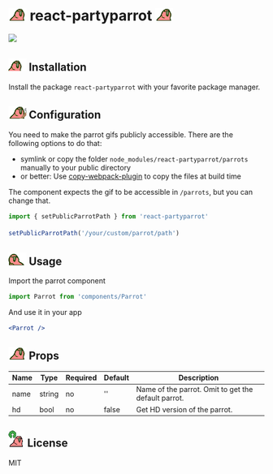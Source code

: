 # ![](parrots/parrot.gif) react-partyparrot ![](parrots/parrot.gif)

[![](https://git.bitrain.co/christianrank/react-partyparrot/badges/master/build.svg)](https://git.bitrain.co/christianrank/react-partyparrot)

## ![](/parrots/rotatingparrot.gif) Installation
Install the package `react-partyparrot` with your favorite package manager.

## ![](/parrots/fixparrot.gif) Configuration
You need to make the parrot gifs publicly accessible. There are the following options to do that:

- symlink or copy the folder `node_modules/react-partyparrot/parrots` manually to your public directory
- or better: Use [copy-webpack-plugin](https://github.com/webpack-contrib/copy-webpack-plugin) to copy the files at build time

The component expects the gif to be accessible in `/parrots`, but you can change that.
```js
import { setPublicParrotPath } from 'react-partyparrot'

setPublicParrotPath('/your/custom/parrot/path')
```

## ![](/parrots/dealwithitnowparrot.gif) Usage
Import the parrot component
```js
import Parrot from 'components/Parrot'
```
And use it in your app
```jsx
<Parrot />
```

## ![](/parrots/confusedparrot.gif) Props

| Name | Type   | Required | Default | Description                                         |
| ---- | ------ | -------- | ------- | --------------------------------------------------- |
| name | string | no       | ''      | Name of the parrot. Omit to get the default parrot. |
| hd   | bool   | no       | false   | Get HD version of the parrot.                       |

## ![](/parrots/opensourceparrot.gif) License

MIT
